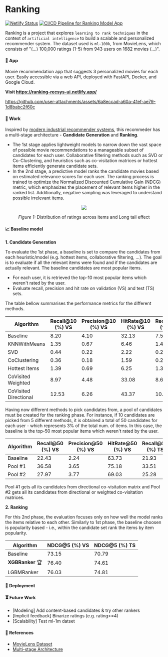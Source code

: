 # Ranking

[![Netlify Status](https://api.netlify.com/api/v1/badges/8c2a81b2-1b98-46ec-aefe-7e9038af5023/deploy-status)](https://app.netlify.com/sites/ranking-recsys-ui/deploys)
[![CI/CD Pipeline for Ranking Model App](https://github.com/6oncvlo/Ranking/actions/workflows/ci_cd.yml/badge.svg)](https://github.com/6oncvlo/Ranking/actions/workflows/ci_cd.yml)

Ranking is a project that explores `learning to rank techniques` in the context of `artificial intelligence` to build a scalable and personalized recommender system.
The dataset used is `ml-100k`, from MovieLens, which consists of "(...) 100,000 ratings (1-5) from 943 users on 1682 movies (...)".

#### :popcorn: App
Movie recommendation app that suggests 3 personalized movies for each user.
Easily accessible via a web API, deployed with FastAPI, Docker, and Google Cloud.

**Visit https://ranking-recsys-ui.netlify.app/**


https://github.com/user-attachments/assets/6a8eccad-a60a-41ef-ae79-1d8babc2f60c



#### :test_tube: Work
Inspired by [modern industrial recommender systems](https://static.googleusercontent.com/media/research.google.com/en//pubs/archive/45530.pdf), this recommeder has a multi-stage architecture - **Candidate Generation** and **Ranking**.

- The 1st stage applies lightweight models to narrow down the vast space of possible movie recommendations to a manageable subset of candidates for each user. Collaborative filtering methods such as SVD or Co-Clustering, and heuristics such as co-visitation matrices or hottest items efficiently generate candidate sets.
- In the 2nd stage, a predictive model ranks the candidate movies based on estimated relevance scores for each user. The ranking process is trained to optimize the Normalized Discounted Cumulative Gain (NDCG) metric, which emphasizes the placement of relevant items higher in the ranked list. Additionally, negative sampling was leveraged to understand possible irrelevant items.

<p align="center">
  <img src="https://github.com/user-attachments/assets/37317043-fefb-4ecb-b791-3ef1641eea15" />
</p>
<p align="center"><em>Figure 1:</em> Distribution of ratings across items and Long tail effect</p>

#### :chart_with_upwards_trend: Baseline model

**1. Candidate Generation**

To evaluate the 1st phase, a baseline is set to compare the candidates from each heuristic/model (e.g. hottest items, collaborative filtering, ...). The goal is to evaluate if all the relevant items were found and if the candidates are actually relevant. The baseline candidates are most popular items.

   - For each user, it is retrieved the top-10 most popular items which weren't rated by the user.
   - Evaluate recall, precision and hit rate on validation (VS) and test (TS) sets.

The table bellow summarises the performance metrics for the different methods.

| Algorithm        | Recall@10 (%) VS | Precision@10 (%) VS |  HitRate@10 (%) VS | Recall@10 (%) TS |  Precision@10 (%) TS | HitRate@10 (%) TS |
|------------------|----------|----------|----------|----------|----------|----------|
| Baseline | 8.20 | 4.10 | 32.13 | 7.57 | 3.78 | 30.43 |
| KNNWithMeans | 1.35 | 0.67 | 6.46 | 1.44 | 0.72 | 6.78 |
| SVD | 0.44 | 0.22 | 2.22 | 0.27 | 0.13 | 1.37 |
| CoClustering | 0.36 | 0.18 | 1.59 | 0.25  | 0.12 | 1.27 |
| Hottest Items | 1.39 | 0.69 | 6.25 | 1.35 | 0.67 | 5.93 |
| CoVisited Weighted | 8.97 | 4.48 | 33.08 | 8.69 | 4.34 | 30.96 |
| CoVisited Directional | 12.53 | 6.26 | 43.37 | 10.83 | 5.41 | 38.91 |

Having now different methods to pick candidates from, a pool of candidates must be created for the ranking phase. For instance, if 10 candidates are picked from 5 different methods, it is obtained a total of 50 candidates for each user - which represents 3% of the total num. of items. In this case, the baseline is the top-50 most popular items which weren't rated by the user.

| Algorithm        | Recall@50 (%) VS | Precision@50 (%) VS | HitRate@50 (%) VS | Recall@50 (%) TS | Precision@50 (%) TS | HitRate@50 (%) TS |
|------------------|----------|----------|----------|----------|----------|----------|
| Baseline | 22.43 | 2.24 | 63.73 | 21.93 | 2.19 | 60.76 |
| Pool #1 | 36.58 | 3.65 | 75.18 | 33.51 | 3.35 | 74.33 |
| Pool #2 | 27.97 | 3.77 | 69.03 | 25.28 | 3.42 | 66.80 |

Pool #1 gets all its candidates from directional co-visitation matrix and Pool #2 gets all its candidates from directional or weighted co-visitation matrices. 

**2. Ranking**

For this 2nd phase, the evaluation focuses only on how well the model ranks the items relative to each other. Similarly to 1st phase, the baseline choosen is popularity based - i.e., within the candidate set rank the items by item popularity.

| Algorithm        | NDCG@5 (%) VS | NDCG@5 (%) TS |
|------------------|----------|----------|
| Baseline | 73.15 | 70.79 |
| **XGBRanker** :trophy: | 76.40 | 74.61 |
| LGBMRanker | 76.03 | 74.81 |

#### :rocket: Deployment

#### :hourglass_flowing_sand: Future Work
- [Modeling] Add content-based candidates & try other rankers
- [Implicit feedback] Binarize ratings (e.g. rating>=4)
- [Scalability] Test ml-1m datset

#### :handshake: References
- [MovieLens Dataset](https://grouplens.org/datasets/movielens/100k/)
- [Multi-stage Architecture](https://medium.com/nvidia-merlin/recommender-systems-not-just-recommender-models-485c161c755e)
